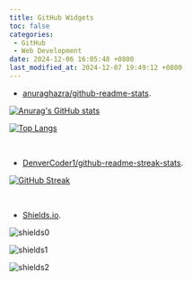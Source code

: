```yaml
---
title: GitHub Widgets
toc: false
categories:
 - GitHub
 - Web Development
date: 2024-12-06 16:05:48 +0800
last_modified_at: 2024-12-07 19:49:12 +0800
---
```


- [anuraghazra/github-readme-stats](https://github.com/anuraghazra/github-readme-stats).

[![Anurag's GitHub stats](https://github-readme-stats.vercel.app/api?username=HelloWorld-1017&include_all_commits=true)](https://github.com/anuraghazra/github-readme-stats)

[![Top Langs](https://github-readme-stats.vercel.app/api/top-langs/?username=HelloWorld-1017&hide=javascript,html,scss,makefile,CMake&layout=compact)](https://github.com/anuraghazra/github-readme-stats)

<br>

- [DenverCoder1/github-readme-streak-stats](https://github.com/DenverCoder1/github-readme-streak-stats).

[![GitHub Streak](https://streak-stats.demolab.com/?user=HelloWorld-1017)](https://git.io/streak-stats)

<br>

- [Shields.io](https://shields.io/).

![shields0](https://img.shields.io/badge/MATLAB-Python-purple)

![shields1](https://img.shields.io/badge/To_be_fearful_when_others_are_greedy_and_to_be_greedy_only_when_others_are_fearful.-blue)

![shields2](https://img.shields.io/badge/To_be_fearful_when_others_are_greedy-to_be_greedy_only_when_others_are_fearful-red)
